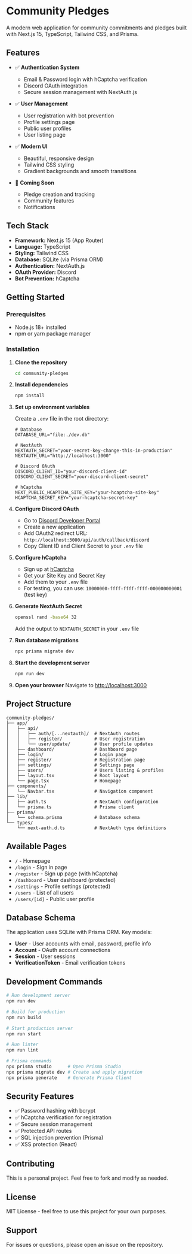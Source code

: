 # Community Pledges

A modern web application for community commitments and pledges built with Next.js 15, TypeScript, Tailwind CSS, and Prisma.

## Features

- ✅ **Authentication System**
  - Email & Password login with hCaptcha verification
  - Discord OAuth integration
  - Secure session management with NextAuth.js

- ✅ **User Management**
  - User registration with bot prevention
  - Profile settings page
  - Public user profiles
  - User listing page

- ✅ **Modern UI**
  - Beautiful, responsive design
  - Tailwind CSS styling
  - Gradient backgrounds and smooth transitions

- 🚧 **Coming Soon**
  - Pledge creation and tracking
  - Community features
  - Notifications

## Tech Stack

- **Framework:** Next.js 15 (App Router)
- **Language:** TypeScript
- **Styling:** Tailwind CSS
- **Database:** SQLite (via Prisma ORM)
- **Authentication:** NextAuth.js
- **OAuth Provider:** Discord
- **Bot Prevention:** hCaptcha

## Getting Started

### Prerequisites

- Node.js 18+ installed
- npm or yarn package manager

### Installation

1. **Clone the repository**
   ```bash
   cd community-pledges
   ```

2. **Install dependencies**
   ```bash
   npm install
   ```

3. **Set up environment variables**
   
   Create a `.env` file in the root directory:
   ```env
   # Database
   DATABASE_URL="file:./dev.db"

   # NextAuth
   NEXTAUTH_SECRET="your-secret-key-change-this-in-production"
   NEXTAUTH_URL="http://localhost:3000"

   # Discord OAuth
   DISCORD_CLIENT_ID="your-discord-client-id"
   DISCORD_CLIENT_SECRET="your-discord-client-secret"

   # hCaptcha
   NEXT_PUBLIC_HCAPTCHA_SITE_KEY="your-hcaptcha-site-key"
   HCAPTCHA_SECRET_KEY="your-hcaptcha-secret-key"
   ```

4. **Configure Discord OAuth**
   - Go to [Discord Developer Portal](https://discord.com/developers/applications)
   - Create a new application
   - Add OAuth2 redirect URL: `http://localhost:3000/api/auth/callback/discord`
   - Copy Client ID and Client Secret to your `.env` file

5. **Configure hCaptcha**
   - Sign up at [hCaptcha](https://www.hcaptcha.com/)
   - Get your Site Key and Secret Key
   - Add them to your `.env` file
   - For testing, you can use: `10000000-ffff-ffff-ffff-000000000001` (test key)

6. **Generate NextAuth Secret**
   ```bash
   openssl rand -base64 32
   ```
   Add the output to `NEXTAUTH_SECRET` in your `.env` file

7. **Run database migrations**
   ```bash
   npx prisma migrate dev
   ```

8. **Start the development server**
   ```bash
   npm run dev
   ```

9. **Open your browser**
   Navigate to [http://localhost:3000](http://localhost:3000)

## Project Structure

```
community-pledges/
├── app/
│   ├── api/
│   │   ├── auth/[...nextauth]/  # NextAuth routes
│   │   ├── register/            # User registration
│   │   └── user/update/         # User profile updates
│   ├── dashboard/               # Dashboard page
│   ├── login/                   # Login page
│   ├── register/                # Registration page
│   ├── settings/                # Settings page
│   ├── users/                   # Users listing & profiles
│   ├── layout.tsx               # Root layout
│   └── page.tsx                 # Homepage
├── components/
│   └── Navbar.tsx               # Navigation component
├── lib/
│   ├── auth.ts                  # NextAuth configuration
│   └── prisma.ts                # Prisma client
├── prisma/
│   └── schema.prisma            # Database schema
└── types/
    └── next-auth.d.ts           # NextAuth type definitions
```

## Available Pages

- `/` - Homepage
- `/login` - Sign in page
- `/register` - Sign up page (with hCaptcha)
- `/dashboard` - User dashboard (protected)
- `/settings` - Profile settings (protected)
- `/users` - List of all users
- `/users/[id]` - Public user profile

## Database Schema

The application uses SQLite with Prisma ORM. Key models:

- **User** - User accounts with email, password, profile info
- **Account** - OAuth account connections
- **Session** - User sessions
- **VerificationToken** - Email verification tokens

## Development Commands

```bash
# Run development server
npm run dev

# Build for production
npm run build

# Start production server
npm run start

# Run linter
npm run lint

# Prisma commands
npx prisma studio      # Open Prisma Studio
npx prisma migrate dev # Create and apply migration
npx prisma generate    # Generate Prisma Client
```

## Security Features

- ✅ Password hashing with bcrypt
- ✅ hCaptcha verification for registration
- ✅ Secure session management
- ✅ Protected API routes
- ✅ SQL injection prevention (Prisma)
- ✅ XSS protection (React)

## Contributing

This is a personal project. Feel free to fork and modify as needed.

## License

MIT License - feel free to use this project for your own purposes.

## Support

For issues or questions, please open an issue on the repository.
